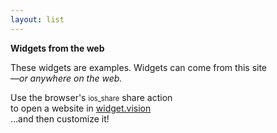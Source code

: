 ```yaml
---
layout: list
---
```


<b>
<!-- <span class="material-symbols-rounded">language</span><br> -->
Widgets from the web</b>

These widgets are examples. Widgets can come from this site<br>—<i>or anywhere on the web.</i>

Use the browser's <span class="material-symbols-rounded" style="font-size:80%">ios_share</span> share action<br>to open a website in <a href="https://testflight.apple.com/join/64xgwI8e">widget.vision</a><br>…and then customize it!

